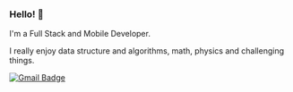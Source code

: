 ### Hello! 👋

I'm a Full Stack and Mobile Developer.

I really enjoy data structure and algorithms, math, physics and challenging things.

[![Gmail Badge](https://img.shields.io/badge/-Gmail-black?style=flat-square&logo=Gmail&link=mailto:danmazzeu9@gmail.com)](mailto:danmazzeu9@gmail.com)
